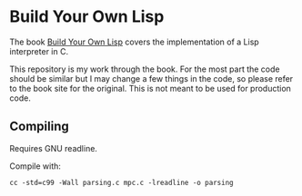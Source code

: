 # Build Your Own Lisp

The book [Build Your Own Lisp](http://www.buildyourownlisp.com/) covers the implementation of a Lisp interpreter in C.

This repository is my work through the book. For the most part the code should be similar but I may change a few things in the code, so please refer to the book site for the original. This is not meant to be used for production code.

## Compiling

Requires GNU readline.

Compile with:
```
cc -std=c99 -Wall parsing.c mpc.c -lreadline -o parsing
```